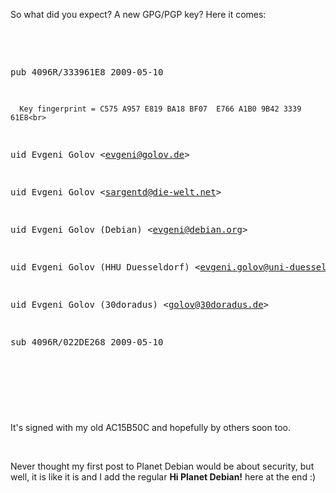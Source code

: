 <html><body><p>So what did you expect? A new GPG/PGP key? Here it comes:<br>

</p><pre><br>

pub   4096R/333961E8 2009-05-10<br>

      Key fingerprint = C575 A957 E819 BA18 BF07  E766 A1B0 9B42 3339 61E8<br>

uid                  Evgeni Golov &lt;evgeni@golov.de&gt;<br>

uid                  Evgeni Golov &lt;sargentd@die-welt.net&gt;<br>

uid                  Evgeni Golov (Debian) &lt;evgeni@debian.org&gt;<br>

uid                  Evgeni Golov (HHU Duesseldorf) &lt;evgeni.golov@uni-duesseldorf.de&gt;<br>

uid                  Evgeni Golov (30doradus) &lt;golov@30doradus.de&gt;<br>

sub   4096R/022DE268 2009-05-10<br>

</pre><br>

<br>

It's signed with my old AC15B50C and hopefully by others soon too.<br>

<br>

Never thought my first post to Planet Debian would be about security, but well, it is like it is and I add the regular <strong>Hi Planet Debian!</strong> here at the end :)</body></html>